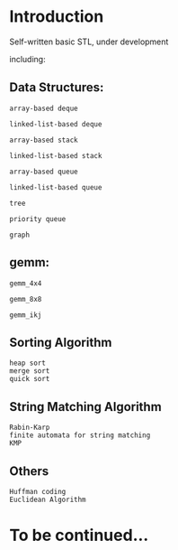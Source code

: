 # Introduction #
Self-written basic STL, under development

including:

## Data Structures: ## 

    array-based deque

    linked-list-based deque

    array-based stack

    linked-list-based stack

    array-based queue

    linked-list-based queue

    tree

    priority queue

    graph



## gemm: ##
    
    gemm_4x4

    gemm_8x8

    gemm_ikj

## Sorting Algorithm ##

    heap sort
    merge sort
    quick sort

## String Matching Algorithm ##

    Rabin-Karp
    finite automata for string matching  
    KMP  

## Others ##

    Huffman coding
    Euclidean Algorithm


# To be continued... #